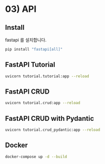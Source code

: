# 03) API

## Install
fastapi 를 설치합니다.
```bash
pip install "fastapi[all]"
```

## FastAPI Tutorial

```bash
uvicorn tutorial.tutorial:app --reload
```

## FastAPI CRUD

```bash
uvicorn tutorial.crud:app --reload
```

## FastAPI CRUD with Pydantic

```bash
uvicorn tutorial.crud_pydantic:app --reload
```

## Docker

```bash
docker-compose up -d --build
```
